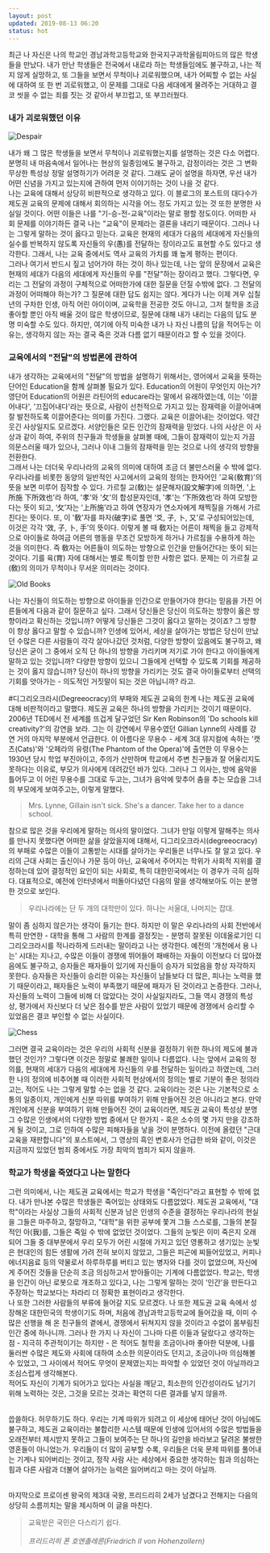 ```yaml
---
layout: post
updated: 2019-08-13 06:20
status: hot
---
```


최근 나 자신은 나의 학교인 경남과학고등학교와 한국지구과학올림피아드의 많은 학생들을 만났다.  내가 만난 학생들은 전국에서 내로라 하는 학생들임에도 불구하고, 나는 적지 않게 실망하고, 또 그들을 보면서 무척이나 괴로워했으며, 내가 어찌할 수 없는 사실에 대하여 또 한 번 괴로워했고, 이 문제를 그대로 다음 세대에게 물려주는 거대하고 결코 씻을 수 없는 죄를 짓는 것 같아서 부끄럽고, 또 부끄러웠다.

### 내가 괴로워했던 이유

![Despair](https://cdn.pixabay.com/photo/2017/05/07/19/46/desperate-2293377_1280.jpg)

내가 왜 그 많은 학생들을 보면서 무척이나 괴로워했는지를 설명하는 것은 다소 어렵다. 분명히 내 마음속에서 일어나는 현상의 일종임에도 불구하고, 감정이라는 것은 그 변화무상한 특성상 정말 설명하기가 어려운 것 같다. 그래도 굳이 설명을 하자면, 우선 내가 어떤 신념을 가지고 있는지에 관하여 먼저 이야기하는 것이 나을 것 같다.<br>
나는 교육에 대해서 상당히 비판적으로 생각하고 있다. 이 블로그의 포스트의 대다수가 제도권 교육의 문제에 대해서 회의하는 시각을 어느 정도 가지고 있는 것 또한 분명한 사실일 것이다. 어떤 이들은 나를 "기-승-전-교육"이라는 말로 평할 정도이다. 어떠한 사회 문제를 이야기하든 결국 나는 "교육"이 문제라는 결론을 내리기 때문이다. 그러나 나는 그렇게 말하는 것이 옳다고 믿는다. 교육은 현재의 세대가 다음의 세대에게 자신들의 실수를 반복하지 않도록 자신들의 우(愚)를 전달하는 장이라고도 표현할 수도 있다고 생각한다. 그래서, 나는 교육 중에서도 역사 교육의 가치를 꽤 높게 평하는 편이다.<br>
그러나 여기서 반드시 짚고 넘어가야 하는 것이 하나 있는데, 나는 앞의 문장에서 교육은 현재의 세대가 다음의 세대에게 자신들의 우를 "전달"하는 장이라고 했다. 그렇다면, 우리는 그 전달의 과정이 구체적으로 어떠한가에 대한 질문을 던질 수밖에 없다. 그 전달의 과정이 어떠해야 하는가? 그 질문에 대한 답도 쉽지는 않다. 게다가 나는 이제 겨우 십칠 년의 구차한 인생, 아직 어린 아이이며, 교육학을 전공한 것도 아니고, 그저 철학을 조금 좋아할 뿐인 아직 배울 것이 많은 학생이므로, 질문에 대해 내가 내리는 다음의 답도 분명 미숙할 수도 있다. 하지만, 여기에 아직 미숙한 내가 나 자신 나름의 답을 적어두는 이유는, 생각하지 않는 자는 결국 죽은 것과 다름 없기 때문이라고 할 수 있을 것이다.<br>

### 교육에서의 "전달"의 방법론에 관하여
내가 생각하는 교육에서의 "전달"의 방법을 설명하기 위해서는, 영어에서 교육을 뜻하는 단어인 Education을 함께 살펴볼 필요가 있다. Education의 어원이 무엇인지 아는가? 영단어 Education의 어원은 라틴어의 educare라는 말에서 유래하였는데, 이는 '이끌어내다', '끄집어내다'라는 뜻으로, 사람이 선천적으로 가지고 있는 잠재력을 이끌어내며 잘 발전하도록 이끌어준다는 의미를 가진다. 그랬다. 교육은 이끌어내는 것이었다. 약간 웃긴 사상일지도 모르겠다. 서양인들은 모든 인간의 잠재력을 믿었다. 나의 사상은 이 사상과 같이 하여, 주위의 친구들과 학생들을 살펴볼 때에, 그들이 잠재력이 있는지 가끔 의문스러울 때가 있으나, 그러나 이내 그들의 잠재력을 믿는 것으로 나의 생각의 방향을 전환한다.<br>
그래서 나는 더더욱 우리나라의 교육의 의미에 대하여 조금 더 불만스러울 수 밖에 없다. 우리나라를 비롯한 동양의 일반적인 사고에서의 교육의 정의는 한자어인 '교육(敎育)'의 뜻을 보면 미루어 짐작할 수 있다. 가르칠 교(敎)는 설문해자(設文解字)에 의하면, '上所施  下所效也'라 하여, '孝'와 '攵'의 합성문자인데, '孝'는 ‘下所效也’라 하여 모방한다는 뜻이 되고, ‘攵’자는 ‘上所施’라고 하여 연장자가 연소자에게 채찍질을 가해서 가르친다는 뜻이다. 또, 이 '敎'자를 파자(破字)로 풀면 ‘爻, 子, 卜, 又’로 구성되어있는데, 이것은 각각 ‘效, 子, 卜, 手’의 뜻이다. 이렇게 볼 때 敎자는 어른이 채찍을 들고 강제적으로 아이들로 하여금 어른의 행동을 무조건 모방하게 하거나 가르침을 수용하게 하는 것을 의미한다. 즉 敎자는 어른들이 의도하는 방향으로 인간을 만들어간다는 뜻이 되는 것이다. 기를 육(育) 자에 대해서는 별로 특이할 만한 사항은 없다. 문제는 이 가르칠 교(敎)의 의미가 무척이나 무서운 의미라는 것이다.<br>

![Old Books](https://cdn.pixabay.com/photo/2014/09/05/18/32/old-books-436498_1280.jpg)

나는 자신들이 의도하는 방향으로 아이들을 인간으로 만들어가야 한다는 믿음을 가진 어른들에게 다음과 같이 질문하고 싶다. 그래서 당신들은 당신이 의도하는 방향이 옳은 방향이라고 확신하는 것입니까? 어떻게 당신들은 그것이 옳다고 말하는 것이죠? 그 방향이 항상 옳다고 말할 수 있습니까? 인생에 있어서, 세상을 살아가는 방법은 당신이 만났던 수많은 다른 사람들이 각각 살아나갔던 것처럼, 다양한 방향이 있음에도 불구하고, 왜 당신은 굳이 그 중에서 오직 단 하나의 방향을 가리키며 저기로 가야 한다고 아이들에게 말하고 있는 것입니까? 다양한 방향이 있으니 그들에게 선택할 수 있도록 기회를 제공하는 것이 옳지 않습니까? 당신이 하나의 방향을 가리키는 것도 결국 아이들로부터 선택의 기회를 앗아가는 - 의도적인 거짓말이 되는 것은 아닙니까? 라고.<br>

#디그리오크라시(Degreeocracy)의 부패와 제도권 교육의 한계
나는 제도권 교육에 대해 비판적이라고 말했다. 제도권 교육은 하나의 방향을 가리키는 것이기 때문이다. 2006년 TED에서 전 세계를 뜨겁게 달구었던 Sir Ken Robinson의 'Do schools kill creativity?'의 강연을 보라. 그는 이 강연에서 무용수였던 Gillian Lynne의 사례를 강연 거의 마지막 부분에서 언급한다. 이 아름다운 무용수 - 세계 3대 뮤지컬에 속하는 '캣츠(Cats)'와 '오페라의 유령(The Phantom of the Opera)'에 출연한 이 무용수는 1930년 당시 학업 부진아이고, 주의가 산만하며 학교에서 주변 친구들과 잘 어울리지도 못하다는 이유로, 부모가 의사에게 데려갔던 바가 있다. 그러나 그 의사는, 방에 음악을 틀어두고 이 어린 무용수를 그대로 두고는, 그녀가 음악에 맞추어 춤을 추는 모습을 그녀의 부모에게 보여주고는, 이렇게 말했다. 

> Mrs. Lynne, Gillain isn't sick. She's a dancer. Take her to a dance school.

참으로 많은 것을 우리에게 말하는 의사의 말이었다. 그녀가 만일 이렇게 말해주는 의사를 만나지 못했다면 어떠한 삶을 살았을지에 대해서, 디그리오크라시(degreeocracy)의 부패로 수많은 이들이 고통받는 시대를 살아가는 우리들은 너무나도 잘 알고 있다. 우리의 근대 사회는 출신이나 가문 등이 아닌, 교육에서 주어지는 학위가 사회적 지위를 결정하는데 있어 결정적인 요인이 되는 사회로, 특히 대한민국에서는 이 경우가 극히 심하다. 대표적으로, 예전에 인터넷에서 떠돌아다녔던 다음의 말을 생각해보아도 이는 분명한 것으로 보인다.

> 우리나라에는 단 두 개의 대학만이 있다. 하나는 서울대, 나머지는 잡대.

말이 좀 심하지 않은가는 생각이 들기는 한다. 하지만 이 말은 우리나라의 사회 전반에서 특히 만연한 - 대학을 통해 그 사람의 한계를 결정짓는 - 분명히 잘못된 이데올로기인 디그리오크라시를 적나라하게 드러내는 말이라고 나는 생각한다. 예전의 '개천에서 용 나는' 시대는 지나고, 수많은 이들이 경쟁에 뛰어들어 패배하는 자들이 이전보다 더 많아졌음에도 불구하고, 승자들은 패자들이 있기에 자신들이 승자가 되었음을 항상 자각하지 못한다. 승자들은 자신들이 승리한 이유는 자신들이 남들보다 더 많은, 피나는 노력을 했기 때문이라고, 패자들은 노력이 부족했기 때문에 패자가 된 것이라고 논증한다. 그러나, 자신들의 노력이 그들에 비해 더 많았다는 것이 사실일지라도, 그들 역시 경쟁의 특성 상, 평가에서 자신보다 더 낮은 점수를 받은 사람이 있었기 때문에 경쟁에서 승리할 수 있었음은 결코 부인할 수 없는 사실이다.<br>

![Chess](https://cdn.pixabay.com/photo/2016/10/15/15/48/chess-1742720_1280.jpg)

그러면 결국 교육이라는 것은 우리의 사회적 신분을 결정하기 위한 하나의 제도에 불과했던 것인가? 그렇다면 이것은 정말로 불쾌한 일이나 다름없다. 나는 앞에서 교육의 정의를, 현재의 세대가 다음의 세대에게 자신들의 우를 전달하는 일이라고 하였는데, 그러한 나의 정의에 비추어볼 때 이러한 사회적 현상에서의 정의는 별로 기분이 좋은 정의라고는, 적어도 나는 그렇게 말할 수는 없을 것 같다. 교육이라는 것은 나는 기본적으로 소통의 일종이지, 개인에게 신분 따위를 부여하기 위해 만들어진 것은 아니라고 본다. 만약 개인에게 신분을 부여하기 위해 만들어진 것이 교육이라면, 제도권 교육이 특성상 분명 그 수많은 인생에서의 다양한 방법 중에서 단 한가지 - 혹은 소수의 몇 가지 만을 강조하게 될 것이고, 그로 인하여 수많은 피해자들을 낳을 것이 분명하다. 이전에 올렸던 "근대 교육을 재판합니다"의 포스트에서, 그 영상의 흑인 변호사가 언급한 바와 같이, 이것은 지금까지 있었던 범죄 중에서도 가장 최악의 범죄가 되지 않을까.<br>

### 학교가 학생을 죽였다고 나는 말한다
그런 의미에서, 나는 제도권 교육에서는 학교가 학생을 "죽인다"라고 표현할 수 밖에 없다. 내가 만나본 수많은 학생들은 죽어있는 상태와도 다름없었다. 제도권 교육에서, "대학"이라는 사실상 그들의 사회적 신분과 남은 인생의 수준을 결정하는 우리나라의 현실을 그들은 마주하고, 절망하고, "대학"을 위한 공부에 쫓겨 그들 스스로를, 그들의 본질적인 아(我)를, 그들은 죽일 수 밖에 없었던 것이었다. 그들의 눈빛은 이미 죽은지 오래되어 그들 중 대부분에서 우리 모두가 어린 시절에 가지고 있던 영롱하고 생기있는 눈빛은 현대인의 힘든 생활에 가려 전혀 보이지 않았고, 그들은 피곤에 찌들어있었고, 커피나 에너지음료 등의 약물로서 하루하루를 버티고 있는 병자와 다를 것이 없었으며, 자신에게 주어진 것들을 단순히 조금 의심하고서 받아들이는 기계에 다름없었다. 학교는, 학생을 인간이 아닌 로봇으로 개조하고 있다고, 나는 그렇게 말하는 것이 '인간'을 만든다고 주장하는 학교보다는 차라리 더 정확한 표현이라고 생각한다.<br>
나 또한 그러한 사람들의 부류에 들어갈 지도 모르겠다. 나 또한 제도권 교육 속에서 성장해온 대한민국의 학생이기도 하며, 처음에 경남과학고등학교에 들어갔을 때, 이미 수많은 선행을 해 온 친구들의 곁에서, 경쟁에서 뒤쳐지지 않을 것이라고 수없이 몸부림친 인간 중에 하나니까. 그러나 한 가지 나 자신이 그나마 다른 이들과 달랐다고 생각하는 점 - 지극히 주관적이기는 하지만 - 은 적어도 철학을 조금이나마 좋아한 덕분에, 나를 둘러싼 수많은 제도와 사회에 대하여 소소한 의문이라도 던지고, 조금이나마 의심해볼 수 있었고, 그 사이에서 적어도 무엇이 문제였는지는 파악할 수 있었던 것이 아닐까라고 조심스럽게 생각해본다.<br>
적어도 자신이 기계가 되어가고 있다는 사실을 깨닫고, 최소한의 인간성이라도 남기기 위해 노력하는 것은, 그것을 모르는 것과는 확연히 다른 결과를 낳지 않을까.<br><br>

씁쓸하다. 허무하기도 하다. 우리는 기계 따위가 되려고 이 세상에 태어난 것이 아님에도 불구하고, 제도권 교육이라는 불합리한 시스템 때문에 인생에 있어서의 수많은 방법들을 오래전부터 제시받지 못하고 그들이 보여주는 단 하나의 길만을 바라보고 달려온 불쌍한 영혼들이 아니었는가. 우리들이 더 많이 공부할 수록, 우리들은 더욱 문제 따위를 풀어내는 기계나 되어버리는 것이고, 정작 사람 사는 세상에서 중요한 생각하는 힘과 의심하는 힘과 다른 사람과 더불어 살아가는 능력은 잃어버리고 마는 것이 아닐까.<br><br>

마지막으로 프로이센 왕국의 제3대 국왕, 프리드리히 2세가 남겼다고 전해지는 다음의 상당히 소름끼치는 말을 제시하며 이 글을 마친다.

> 교육받은 국민은 다스리기 쉽다.<br><br>
> _프리드리히 폰 호엔촐레른(Friedrich II von Hohenzollern)_
